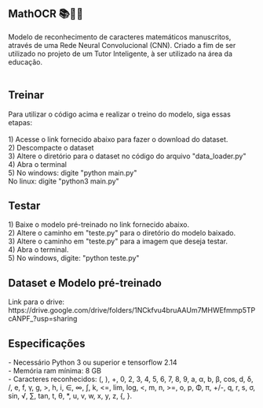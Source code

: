 ## MathOCR 📚🔢📝
Modelo de reconhecimento de caracteres matemáticos manuscritos, através de uma Rede Neural Convolucional (CNN). Criado a fim de ser utilizado no projeto de um Tutor Inteligente, à ser utilizado na área da educação. <br><br>

<h2>Treinar</h2>
Para utilizar o código acima e realizar o treino do modelo, siga essas etapas:
<br><br>
1) Acesse o link fornecido abaixo para fazer o download do dataset.<br>
2) Descompacte o dataset<br>
3) Altere o diretório para o dataset no código do arquivo "data_loader.py"<br>
4) Abra o terminal<br>
5) No windows: digite "python main.py"<br>
   No linux: digite "python3 main.py"<br>


<h2>Testar</h2>
1) Baixe o modelo pré-treinado no link fornecido abaixo.<br>
2) Altere o caminho em "teste.py" para o diretório do modelo baixado.<br>
3) Altere o caminho em "teste.py" para a imagem que deseja testar.<br>
4) Abra o terminal.<br>
5) No windows, digite: "python teste.py"

<h2>Dataset e Modelo pré-treinado</h2>
Link para o drive: https://drive.google.com/drive/folders/1NCkfvu4bruAAUm7MHWEfmmp5TPcANPF_?usp=sharing

<h2>Especificações</h2>
- Necessário Python 3 ou superior e tensorflow 2.14<br>
- Memória ram mínima: 8 GB<br>
- Caracteres reconhecidos: (, ), +, 0, 2, 3, 4, 5, 6, 7, 8, 9, a, α, b, β, cos, d, δ, /, e, f, γ, g, >, h, i, ∈, ∞, ∫, k, <=, lim, log, <, m, n, >=, o, p, Φ, π, +/-, q, r, s, σ, sin, √, ∑, tan, t, θ, *, u, v, w, x, y, z, {, }.
